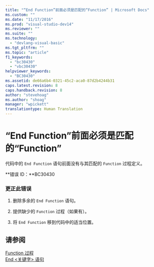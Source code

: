 ```yaml
---
title: "“End Function”前面必须是匹配的“Function” | Microsoft Docs"
ms.custom: ""
ms.date: "11/17/2016"
ms.prod: "visual-studio-dev14"
ms.reviewer: ""
ms.suite: ""
ms.technology: 
  - "devlang-visual-basic"
ms.tgt_pltfrm: ""
ms.topic: "article"
f1_keywords: 
  - "bc30430"
  - "vbc30430"
helpviewer_keywords: 
  - "BC30430"
ms.assetid: de66a6b4-0321-45c2-aca0-87d2b4244b31
caps.latest.revision: 8
caps.handback.revision: 8
author: "stevehoag"
ms.author: "shoag"
manager: "wpickett"
translationtype: Human Translation
---
```

# “End Function”前面必须是匹配的“Function”
代码中的 `End Function` 语句前面没有与其匹配的 `Function` 过程定义。  
  
 **错误 ID：**BC30430  
  
### 更正此错误  
  
1.  删除多余的 `End Function` 语句。  
  
2.  提供缺少的 `Function` 过程（如果有）。  
  
3.  将 `End Function` 移到代码中的适当位置。  
  
## 请参阅  
 [Function 过程](../../visual-basic/programming-guide/language-features/procedures/function-procedures.md)   
 [End \<关键字\> 语句](../../visual-basic/language-reference/statements/end-keyword-statement.md)